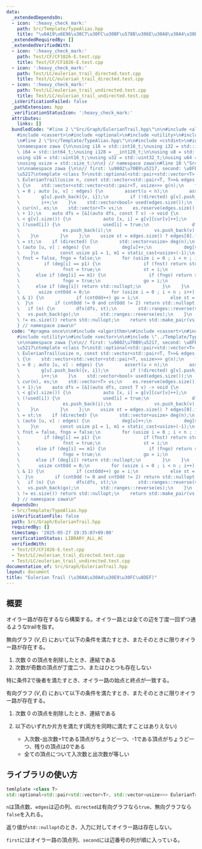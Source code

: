 ```yaml
---
data:
  _extendedDependsOn:
  - icon: ':heavy_check_mark:'
    path: Src/Template/TypeAlias.hpp
    title: "\u6A19\u6E96\u30C7\u30FC\u30BF\u578B\u306E\u30A8\u30A4\u30EA\u30A2\u30B9"
  _extendedRequiredBy: []
  _extendedVerifiedWith:
  - icon: ':heavy_check_mark:'
    path: Test/CF/CF1026-E.test.cpp
    title: Test/CF/CF1026-E.test.cpp
  - icon: ':heavy_check_mark:'
    path: Test/LC/eulerian_trail_directed.test.cpp
    title: Test/LC/eulerian_trail_directed.test.cpp
  - icon: ':heavy_check_mark:'
    path: Test/LC/eulerian_trail_undirected.test.cpp
    title: Test/LC/eulerian_trail_undirected.test.cpp
  _isVerificationFailed: false
  _pathExtension: hpp
  _verificationStatusIcon: ':heavy_check_mark:'
  attributes:
    links: []
  bundledCode: "#line 2 \"Src/Graph/EulerianTrail.hpp\"\n\n#include <algorithm>\n\
    #include <cassert>\n#include <optional>\n#include <utility>\n#include <vector>\n\
    \n#line 2 \"Src/Template/TypeAlias.hpp\"\n\n#include <cstdint>\n#include <cstddef>\n\
    \nnamespace zawa {\n\nusing i16 = std::int16_t;\nusing i32 = std::int32_t;\nusing\
    \ i64 = std::int64_t;\nusing i128 = __int128_t;\n\nusing u8 = std::uint8_t;\n\
    using u16 = std::uint16_t;\nusing u32 = std::uint32_t;\nusing u64 = std::uint64_t;\n\
    \nusing usize = std::size_t;\n\n} // namespace zawa\n#line 10 \"Src/Graph/EulerianTrail.hpp\"\
    \n\nnamespace zawa {\n\n// first: \u9802\u70B9\u5217, second: \u8FBA\u756A\u53F7\
    \u5217\ntemplate <class T>\nstd::optional<std::pair<std::vector<T>, std::vector<usize>>>\
    \ EulerianTrail(usize n, const std::vector<std::pair<T, T>>& edges, bool directed)\
    \ {\n    std::vector<std::vector<std::pair<T, usize>>> g(n);\n    for (usize i\
    \ = 0 ; auto [u, v] : edges) {\n        assert(u < n);\n        assert(v < n);\n\
    \        g[u].push_back({v, i});\n        if (!directed) g[v].push_back({u, i});\n\
    \        i++;\n    }\n    std::vector<bool> used(edges.size());\n    std::vector<usize>\
    \ cur(n), es;\n    std::vector<T> vs;\n    es.reserve(edges.size());\n    vs.reserve(edges.size()\
    \ + 1);\n    auto dfs = [&](auto dfs, const T v) -> void {\n        while (cur[v]\
    \ < g[v].size()) {\n            auto [x, i] = g[v][cur[v]++];\n            if\
    \ (!used[i]) {\n                used[i] = true;\n                dfs(dfs, x);\n\
    \                es.push_back(i);\n                vs.push_back(v);\n        \
    \    }\n        }\n    };\n    usize st = edges.size() ? edges[0].first : 0, go\
    \ = st;\n    if (directed) {\n        std::vector<usize> deg(n);\n        for\
    \ (auto [u, v] : edges) {\n            deg[u]++;\n            deg[v]--;\n    \
    \    }\n        const usize p1 = 1, m1 = static_cast<usize>(-1);\n        bool\
    \ fnst = false, fngo = false;\n        for (usize i = 0 ; i < n ; i++) {\n   \
    \         if (deg[i] == p1) {\n                if (fnst) return std::nullopt;\n\
    \                fnst = true;\n                st = i;\n            }\n      \
    \      else if (deg[i] == m1) {\n                if (fngo) return std::nullopt;\n\
    \                fngo = true;\n                go = i;\n            }\n      \
    \      else if (deg[i]) return std::nullopt;\n        }\n    }\n    else {\n \
    \       usize cntOdd = 0;\n        for (usize i = 0 ; i < n ; i++) if (g[i].size()\
    \ & 1) {\n            if (cntOdd++) go = i;\n            else st = i;\n      \
    \  }\n        if (cntOdd != 0 and cntOdd != 2) return std::nullopt;\n    }\n \
    \   if (n) {\n        dfs(dfs, st);\n        std::ranges::reverse(vs);\n     \
    \   vs.push_back(go);\n        std::ranges::reverse(es);\n    }\n    if (edges.size()\
    \ != es.size()) return std::nullopt;\n    return std::make_pair(vs, es);\n}\n\n\
    } // namespace zawa\n"
  code: "#pragma once\n\n#include <algorithm>\n#include <cassert>\n#include <optional>\n\
    #include <utility>\n#include <vector>\n\n#include \"../Template/TypeAlias.hpp\"\
    \n\nnamespace zawa {\n\n// first: \u9802\u70B9\u5217, second: \u8FBA\u756A\u53F7\
    \u5217\ntemplate <class T>\nstd::optional<std::pair<std::vector<T>, std::vector<usize>>>\
    \ EulerianTrail(usize n, const std::vector<std::pair<T, T>>& edges, bool directed)\
    \ {\n    std::vector<std::vector<std::pair<T, usize>>> g(n);\n    for (usize i\
    \ = 0 ; auto [u, v] : edges) {\n        assert(u < n);\n        assert(v < n);\n\
    \        g[u].push_back({v, i});\n        if (!directed) g[v].push_back({u, i});\n\
    \        i++;\n    }\n    std::vector<bool> used(edges.size());\n    std::vector<usize>\
    \ cur(n), es;\n    std::vector<T> vs;\n    es.reserve(edges.size());\n    vs.reserve(edges.size()\
    \ + 1);\n    auto dfs = [&](auto dfs, const T v) -> void {\n        while (cur[v]\
    \ < g[v].size()) {\n            auto [x, i] = g[v][cur[v]++];\n            if\
    \ (!used[i]) {\n                used[i] = true;\n                dfs(dfs, x);\n\
    \                es.push_back(i);\n                vs.push_back(v);\n        \
    \    }\n        }\n    };\n    usize st = edges.size() ? edges[0].first : 0, go\
    \ = st;\n    if (directed) {\n        std::vector<usize> deg(n);\n        for\
    \ (auto [u, v] : edges) {\n            deg[u]++;\n            deg[v]--;\n    \
    \    }\n        const usize p1 = 1, m1 = static_cast<usize>(-1);\n        bool\
    \ fnst = false, fngo = false;\n        for (usize i = 0 ; i < n ; i++) {\n   \
    \         if (deg[i] == p1) {\n                if (fnst) return std::nullopt;\n\
    \                fnst = true;\n                st = i;\n            }\n      \
    \      else if (deg[i] == m1) {\n                if (fngo) return std::nullopt;\n\
    \                fngo = true;\n                go = i;\n            }\n      \
    \      else if (deg[i]) return std::nullopt;\n        }\n    }\n    else {\n \
    \       usize cntOdd = 0;\n        for (usize i = 0 ; i < n ; i++) if (g[i].size()\
    \ & 1) {\n            if (cntOdd++) go = i;\n            else st = i;\n      \
    \  }\n        if (cntOdd != 0 and cntOdd != 2) return std::nullopt;\n    }\n \
    \   if (n) {\n        dfs(dfs, st);\n        std::ranges::reverse(vs);\n     \
    \   vs.push_back(go);\n        std::ranges::reverse(es);\n    }\n    if (edges.size()\
    \ != es.size()) return std::nullopt;\n    return std::make_pair(vs, es);\n}\n\n\
    } // namespace zawa\n"
  dependsOn:
  - Src/Template/TypeAlias.hpp
  isVerificationFile: false
  path: Src/Graph/EulerianTrail.hpp
  requiredBy: []
  timestamp: '2025-05-27 19:35:07+09:00'
  verificationStatus: LIBRARY_ALL_AC
  verifiedWith:
  - Test/CF/CF1026-E.test.cpp
  - Test/LC/eulerian_trail_directed.test.cpp
  - Test/LC/eulerian_trail_undirected.test.cpp
documentation_of: Src/Graph/EulerianTrail.hpp
layout: document
title: "Eulerian Trail (\u30AA\u30A4\u30E9\u30FC\u8DEF)"
---
```


## 概要

オイラー路が存在するなら構築する。オイラー路とは全ての辺を丁度一回ずつ通るようなtrailを指す。

無向グラフ $(V, E)$ において以下の条件を満たすとき、またそのときに限りオイラー路が存在する。

1. 次数 $0$ の頂点を削除したとき、連結である
2. 次数が奇数の頂点が丁度二つ、またはひとつも存在しない

特に条件2で後者を満たすとき、オイラー路の始点と終点が一致する。

有向グラフ $(V, E)$ において以下の条件を満たすとき、またそのときに限りオイラー路が存在する。

1. 次数 $0$ の頂点を削除したとき、連結である
2. 以下のいずれか片方を満たす(両方を同時に満たすことはありえない)

    - 入次数-出次数=1である頂点がちょうど一つ、-1である頂点がちょうど一つ、残りの頂点は0である
    - 全ての頂点について入次数と出次数が等しい

## ライブラリの使い方

```cpp
temlplate <class T>
std::optional<std::pair<std::vector<T>, std::vector<usize>>> EulerianTrail(usize n, const std::vector<std::pair<T, T>>& edges, bool directed)
```

`n`は頂点数、`edges`は辺の列、`directed`は有向グラフなら`true`、無向グラフなら`false`を入れる。

返り値が`std::nullopt`のとき、入力に対してオイラー路は存在しない。

`first`にはオイラー路の頂点列、`second`には辺番号の列が順に入っている。
